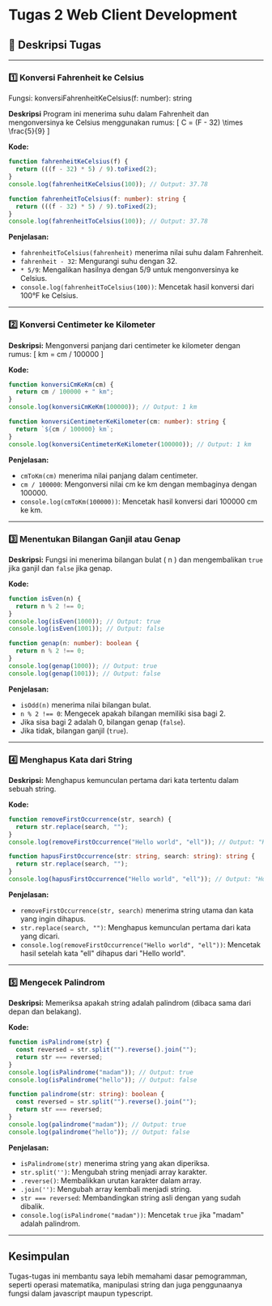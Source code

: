 # Tugas 2 Web Client Development

## 📌 Deskripsi Tugas

---

### 1️⃣ Konversi Fahrenheit ke Celsius

Fungsi: konversiFahrenheitKeCelsius(f: number): string

**Deskripsi**
Program ini menerima suhu dalam Fahrenheit dan mengonversinya ke Celsius menggunakan rumus:
\[ C = (F - 32) \times \frac{5}{9} \]

**Kode:**

```javascript
function fahrenheitKeCelsius(f) {
  return (((f - 32) * 5) / 9).toFixed(2);
}
console.log(fahrenheitKeCelsius(100)); // Output: 37.78
```

```typescript
function fahrenheitToCelsius(f: number): string {
  return (((f - 32) * 5) / 9).toFixed(2);
}
console.log(fahrenheitToCelsius(100)); // Output: 37.78
```

**Penjelasan:**

- `fahrenheitToCelsius(fahrenheit)` menerima nilai suhu dalam Fahrenheit.
- `fahrenheit - 32`: Mengurangi suhu dengan 32.
- `* 5/9`: Mengalikan hasilnya dengan 5/9 untuk mengonversinya ke Celsius.
- `console.log(fahrenheitToCelsius(100))`: Mencetak hasil konversi dari 100°F ke Celsius.

---

### 2️⃣ Konversi Centimeter ke Kilometer

**Deskripsi:**
Mengonversi panjang dari centimeter ke kilometer dengan rumus:
\[ km = cm / 100000 \]

**Kode:**

```javascript
function konversiCmKeKm(cm) {
  return cm / 100000 + " km";
}
console.log(konversiCmKeKm(100000)); // Output: 1 km
```

```typescript
function konversiCentimeterKeKilometer(cm: number): string {
  return `${cm / 100000} km`;
}
console.log(konversiCentimeterKeKilometer(100000)); // Output: 1 km
```

**Penjelasan:**

- `cmToKm(cm)` menerima nilai panjang dalam centimeter.
- `cm / 100000`: Mengonversi nilai cm ke km dengan membaginya dengan 100000.
- `console.log(cmToKm(100000))`: Mencetak hasil konversi dari 100000 cm ke km.

---

### 3️⃣ Menentukan Bilangan Ganjil atau Genap

**Deskripsi:**
Fungsi ini menerima bilangan bulat \( n \) dan mengembalikan `true` jika ganjil dan `false` jika genap.

**Kode:**

```javascript
function isEven(n) {
  return n % 2 !== 0;
}
console.log(isEven(1000)); // Output: true
console.log(isEven(1001)); // Output: false
```

```typescript
function genap(n: number): boolean {
  return n % 2 !== 0;
}
console.log(genap(1000)); // Output: true
console.log(genap(1001)); // Output: false
```

**Penjelasan:**

- `isOdd(n)` menerima nilai bilangan bulat.
- `n % 2 !== 0`: Mengecek apakah bilangan memiliki sisa bagi 2.
- Jika sisa bagi 2 adalah 0, bilangan genap (`false`).
- Jika tidak, bilangan ganjil (`true`).

---

### 4️⃣ Menghapus Kata dari String

**Deskripsi:**
Menghapus kemunculan pertama dari kata tertentu dalam sebuah string.

**Kode:**

```javascript
function removeFirstOccurrence(str, search) {
  return str.replace(search, "");
}
console.log(removeFirstOccurrence("Hello world", "ell")); // Output: "Ho world"
```

```typescript
function hapusFirstOccurrence(str: string, search: string): string {
  return str.replace(search, "");
}
console.log(hapusFirstOccurrence("Hello world", "ell")); // Output: "Ho world"
```

**Penjelasan:**

- `removeFirstOccurrence(str, search)` menerima string utama dan kata yang ingin dihapus.
- `str.replace(search, "")`: Menghapus kemunculan pertama dari kata yang dicari.
- `console.log(removeFirstOccurrence("Hello world", "ell"))`: Mencetak hasil setelah kata "ell" dihapus dari "Hello world".

---

### 5️⃣ Mengecek Palindrom

**Deskripsi:**
Memeriksa apakah string adalah palindrom (dibaca sama dari depan dan belakang).

**Kode:**

```javascript
function isPalindrome(str) {
  const reversed = str.split("").reverse().join("");
  return str === reversed;
}
console.log(isPalindrome("madam")); // Output: true
console.log(isPalindrome("hello")); // Output: false
```

```typescript
function palindrome(str: string): boolean {
  const reversed = str.split("").reverse().join("");
  return str === reversed;
}
console.log(palindrome("madam")); // Output: true
console.log(palindrome("hello")); // Output: false
```

**Penjelasan:**

- `isPalindrome(str)` menerima string yang akan diperiksa.
- `str.split('')`: Mengubah string menjadi array karakter.
- `.reverse()`: Membalikkan urutan karakter dalam array.
- `.join('')`: Mengubah array kembali menjadi string.
- `str === reversed`: Membandingkan string asli dengan yang sudah dibalik.
- `console.log(isPalindrome("madam"))`: Mencetak `true` jika "madam" adalah palindrom.

---

## Kesimpulan

Tugas-tugas ini membantu saya lebih memahami dasar pemogramman, seperti operasi matematika, manipulasi string dan juga penggunaanya fungsi dalam javascript maupun typescript.
